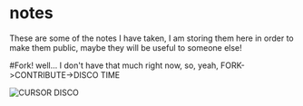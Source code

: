 notes
=====

These are some of the notes I have taken, I am storing them here in order to make them public, maybe they will be useful to someone else!

#Fork! well... I don't have that much right now, so, yeah, FORK->CONTRIBUTE->DISCO TIME

![CURSOR DISCO](http://www.cursordisco.com/cursordisco.gif)
